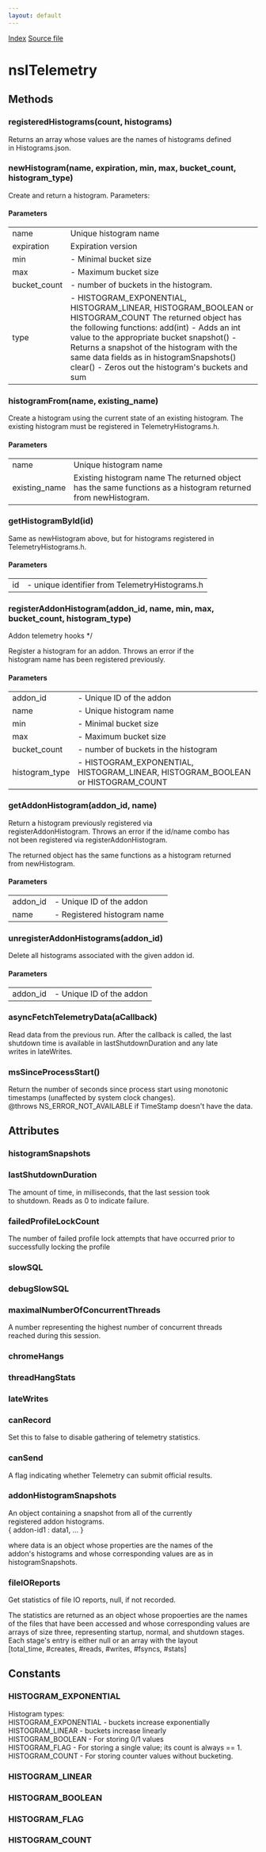 ```yaml
---
layout: default
---
```

<div id='links'><a href="../index.html">Index</a>
<a href="http://dxr.mozilla.org/mozilla-central/source/toolkit/components/telemetry/nsITelemetry.idl">Source file</a>
</div>

# nsITelemetry #

## Methods ##

### registeredHistograms(count, histograms) ###
  
Returns an array whose values are the names of histograms defined  
in Histograms.json.  
  

### newHistogram(name, expiration, min, max, bucket_count, histogram_type) ###
   
Create and return a histogram.  Parameters:  
  
  

#### Parameters ####

<table>

<tr>
<td>name</td>
<td>Unique histogram name  
</td>
</tr>

<tr>
<td>expiration</td>
<td>Expiration version  
</td>
</tr>

<tr>
<td>min</td>
<td>- Minimal bucket size  
</td>
</tr>

<tr>
<td>max</td>
<td>- Maximum bucket size  
</td>
</tr>

<tr>
<td>bucket_count</td>
<td>- number of buckets in the histogram.  
</td>
</tr>

<tr>
<td>type</td>
<td>- HISTOGRAM_EXPONENTIAL, HISTOGRAM_LINEAR, HISTOGRAM_BOOLEAN or HISTOGRAM_COUNT  
The returned object has the following functions:  
  add(int) - Adds an int value to the appropriate bucket  
  snapshot() - Returns a snapshot of the histogram with the same data fields as in histogramSnapshots()  
  clear() - Zeros out the histogram's buckets and sum  
</td>
</tr>

</table>

### histogramFrom(name, existing_name) ###
  
Create a histogram using the current state of an existing histogram.  The  
existing histogram must be registered in TelemetryHistograms.h.  
  
  

#### Parameters ####

<table>

<tr>
<td>name</td>
<td>Unique histogram name  
</td>
</tr>

<tr>
<td>existing_name</td>
<td>Existing histogram name  
The returned object has the same functions as a histogram returned from newHistogram.  
</td>
</tr>

</table>

### getHistogramById(id) ###
  
Same as newHistogram above, but for histograms registered in TelemetryHistograms.h.  
  
  

#### Parameters ####

<table>

<tr>
<td>id</td>
<td>- unique identifier from TelemetryHistograms.h  
</td>
</tr>

</table>

### registerAddonHistogram(addon_id, name, min, max, bucket_count, histogram_type) ###
 Addon telemetry hooks */  
  
Register a histogram for an addon.  Throws an error if the  
histogram name has been registered previously.  
  
  

#### Parameters ####

<table>

<tr>
<td>addon_id</td>
<td>- Unique ID of the addon  
</td>
</tr>

<tr>
<td>name</td>
<td>- Unique histogram name  
</td>
</tr>

<tr>
<td>min</td>
<td>- Minimal bucket size  
</td>
</tr>

<tr>
<td>max</td>
<td>- Maximum bucket size  
</td>
</tr>

<tr>
<td>bucket_count</td>
<td>- number of buckets in the histogram  
</td>
</tr>

<tr>
<td>histogram_type</td>
<td>- HISTOGRAM_EXPONENTIAL, HISTOGRAM_LINEAR,  
       HISTOGRAM_BOOLEAN or HISTOGRAM_COUNT  
</td>
</tr>

</table>

### getAddonHistogram(addon_id, name) ###
  
Return a histogram previously registered via  
registerAddonHistogram.  Throws an error if the id/name combo has  
not been registered via registerAddonHistogram.  
  
  
The returned object has the same functions as a histogram returned  
from newHistogram.  
  

#### Parameters ####

<table>

<tr>
<td>addon_id</td>
<td>- Unique ID of the addon  
</td>
</tr>

<tr>
<td>name</td>
<td>- Registered histogram name  
</td>
</tr>

</table>

### unregisterAddonHistograms(addon_id) ###
  
Delete all histograms associated with the given addon id.  
  
  

#### Parameters ####

<table>

<tr>
<td>addon_id</td>
<td>- Unique ID of the addon  
</td>
</tr>

</table>

### asyncFetchTelemetryData(aCallback) ###
  
Read data from the previous run. After the callback is called, the last  
shutdown time is available in lastShutdownDuration and any late  
writes in lateWrites.  
  

### msSinceProcessStart() ###
  
Return the number of seconds since process start using monotonic  
timestamps (unaffected by system clock changes).  
@throws NS_ERROR_NOT_AVAILABLE if TimeStamp doesn't have the data.  
  

## Attributes ##

### histogramSnapshots ###

### lastShutdownDuration ###
  
The amount of time, in milliseconds, that the last session took  
to shutdown.  Reads as 0 to indicate failure.  
  

### failedProfileLockCount ###
  
The number of failed profile lock attempts that have occurred prior to   
successfully locking the profile  
  

### slowSQL ###

### debugSlowSQL ###

### maximalNumberOfConcurrentThreads ###
  
A number representing the highest number of concurrent threads  
reached during this session.  
  

### chromeHangs ###

### threadHangStats ###

### lateWrites ###

### canRecord ###
  
Set this to false to disable gathering of telemetry statistics.  
  

### canSend ###
  
A flag indicating whether Telemetry can submit official results.  
  

### addonHistogramSnapshots ###
  
An object containing a snapshot from all of the currently  
registered addon histograms.  
{ addon-id1 : data1, ... }  
  
where data is an object whose properties are the names of the  
addon's histograms and whose corresponding values are as in  
histogramSnapshots.  
  

### fileIOReports ###
  
Get statistics of file IO reports, null, if not recorded.  
  
The statistics are returned as an object whose propoerties are the names  
of the files that have been accessed and whose corresponding values are  
arrays of size three, representing startup, normal, and shutdown stages.  
Each stage's entry is either null or an array with the layout  
[total_time, #creates, #reads, #writes, #fsyncs, #stats]  
  

## Constants ##

### HISTOGRAM_EXPONENTIAL ###
  
Histogram types:  
HISTOGRAM_EXPONENTIAL - buckets increase exponentially  
HISTOGRAM_LINEAR - buckets increase linearly  
HISTOGRAM_BOOLEAN - For storing 0/1 values  
HISTOGRAM_FLAG - For storing a single value; its count is always == 1.  
HISTOGRAM_COUNT - For storing counter values without bucketing.  
  

### HISTOGRAM_LINEAR ###

### HISTOGRAM_BOOLEAN ###

### HISTOGRAM_FLAG ###

### HISTOGRAM_COUNT ###
